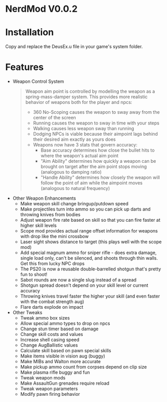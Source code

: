 NerdMod V0.0.2
==============

Installation
============

Copy and replace the DeusEx.u file in your game's system folder.


Features
========

* Weapon Control System
    > Weapon aim point is controlled by modelling the weapon as a spring-mass-damper system.
    > This provides more realistic behavior of weapons both for the player and npcs:
    >
    > * 360 No-Scoping causes the weapon to sway away from the center of the screen
    > * Running causes the weapon to sway in time with your steps
    > * Walking causes less weapon sway than running
    > * Dodging NPCs is viable because their aimpoint lags behind their desired aim exactly as yours does
    > * Weapons now have 3 stats that govern accuracy: 
    >     * Base accuracy determines how close the bullet hits to where the weapon's actual aim point
    >     * "Aim Ability" determines how quickly a weapon can be brought on target after the aim point stops moving (analogous to damping ratio)
    >     * "Handle Ability" determines how closely the weapon will follow the point of aim while the aimpoint moves (analogous to natural frequency)
* Other Weapon Enhancements
    * Make weapon skill change bringup/putdown speed
    * Make projectiles turn into ammo so you can pick up darts and throwing knives from bodies
    * Adjust weapon fire rate based on skill so that you can fire faster at higher skill levels
    * Scope mod provides actual range offset information for weapons with drop like the mini crossbow
    * Laser sight shows distance to target (this plays well with the scope mod)
    * Add special magnum ammo for sniper rifle - does extra damage, single load only, can't be silenced, and shoots through thin walls. Get this from lucky NPC drops
    * The PS20 is now a reusable double-barrelled shotgun that's pretty fun to shoot!
    * Sabot rounds are now a single slug instead of a spread
    * Shotgun spread doesn't depend on your skill level or current accuracy
    * Throwing knives travel faster the higher your skill (and even faster with the combat strength aug)
    * Flare darts explode on impact
* Other Tweaks
    * Tweak ammo box sizes
    * Allow special ammo types to drop on npcs
    * Change stun timer based on damage
    * Change skill costs and values
    * Increase shell casing speed
    * Change AugBallistic values
    * Calculate skill based on pawn special skills
    * Make items visible in vision aug (buggy)
    * Make MIBs and Walton more accurate
    * Make pickup ammo count from corpses depend on clip size
    * Make plasma rifle buggy and fun
    * Tweak weapon mods
    * Make AssaultGun grenades require reload
    * Tweak weapon parameters
    * Modify pawn firing behavior


